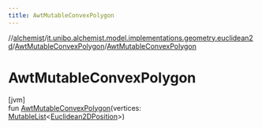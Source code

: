 ```yaml
---
title: AwtMutableConvexPolygon
---
```

//[alchemist](../../../index.html)/[it.unibo.alchemist.model.implementations.geometry.euclidean2d](../index.html)/[AwtMutableConvexPolygon](index.html)/[AwtMutableConvexPolygon](-awt-mutable-convex-polygon.html)



# AwtMutableConvexPolygon



[jvm]\
fun [AwtMutableConvexPolygon](-awt-mutable-convex-polygon.html)(vertices: [MutableList](https://kotlinlang.org/api/latest/jvm/stdlib/kotlin.collections/-mutable-list/index.html)<[Euclidean2DPosition](../../it.unibo.alchemist.model.implementations.positions/-euclidean2-d-position/index.html)>)





